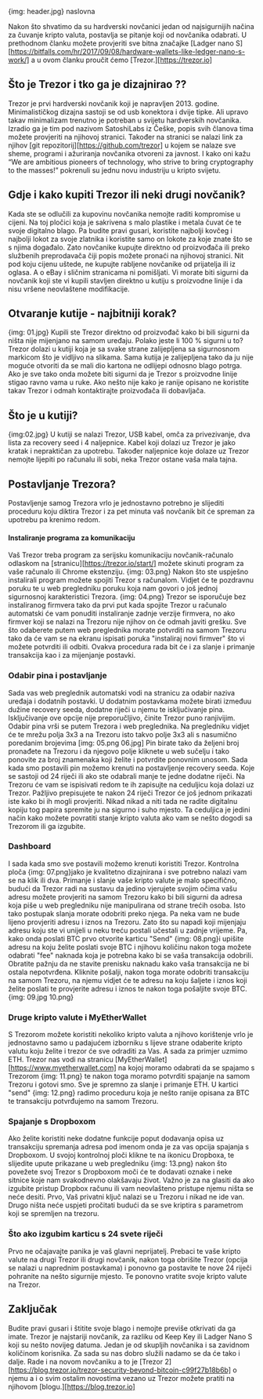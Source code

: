 {img: header.jpg} naslovna

Nakon što shvatimo da su hardverski novčanici jedan od najsigurnijih načina za čuvanje kripto valuta, postavlja se pitanje koji od novčanika odabrati. U prethodnom članku možete provjeriti sve bitna značajke [Ladger nano S][https://bitfalls.com/hr/2017/09/08/hardware-wallets-like-ledger-nano-s-work/] a u ovom članku proučit ćemo [Trezor.][https://trezor.io]

## Što je Trezor i tko ga je dizajnirao ??

Trezor je prvi hardverski novčanik koji je napravljen 2013. godine. Minimalističkog dizajna sastoji se od usb konektora i dvije tipke. Ali upravo takav minimalizam trenutno je potreban u svijetu hardverskih novčanika. Izradio ga je tim pod nazivom SatoshiLabs iz Češke, popis svih članova tima možete provjeriti na njihovoj stranici. Također na stranici se nalazi link za njihov [git repozitorij][https://github.com/trezor] u kojem se nalaze sve sheme, programi i ažuriranja novčanika otvoreni za javnost. I kako oni kažu “We are ambitious pioneers of technology, who strive to bring cryptography to the masses!” pokrenuli su jednu novu industriju u kripto svijetu.

## Gdje i kako kupiti Trezor ili neki drugi novčanik?

Kada ste se odlučili za kupovinu novčanika nemojte raditi kompromise u cijeni. Na toj pločici koja je sakrivena s malo plastike i metala čuvat će te svoje digitalno blago. Pa budite pravi gusari, koristite najbolji kovčeg i najbolji lokot za svoje zlatnika i koristite samo on lokote za koje znate što se s njima događalo. Zato novčanike kupujte direktno od proizvođača ili preko službenih preprodavača čiji popis možete pronaći na njihovoj stranici. Nit pod koju cijenu uštede, ne kupujte rabljene novčanike od prijatelja ili iz oglasa. A o eBay i sličnim stranicama ni pomišljati. Vi morate biti sigurni da novčanik koji ste vi kupili stavljen  direktno u kutiju s proizvodne linije i da nisu vršene neovlaštene modifikacije.

## Otvaranje kutije - najbitniji korak?
{img: 01.jpg}
Kupili ste Trezor direktno od proizvođač kako bi bili sigurni da ništa nije mijenjano na samom uređaju. Polako jeste li 100 % sigurni u to? Trezor dolazi u kutiji koja je sa svake strane zalijepljena sa sigurnosnom markicom što je vidljivo na slikama. Sama kutija je zalijepljena tako da ju nije moguće otvoriti da se mali dio kartona ne odlijepi odnosno blago potrga. Ako je sve tako onda možete biti sigurni da je Trezor s proizvodne linije stigao ravno vama u ruke. Ako nešto nije kako je ranije opisano ne koristite takav Trezor i odmah kontaktirajte proizvođača ili dobavljača.

## Što je u kutiji?
{img:02.jpg}
U kutiji se nalazi Trezor, USB kabel, omča za privezivanje, dva lista za recovery seed i 4 naljepnice. Kabel koji dolazi uz Trezor je jako kratak i nepraktičan za upotrebu. Također naljepnice koje dolaze uz Trezor nemojte lijepiti po računalu ili sobi, neka Trezor ostane vaša mala tajna.

## Postavljanje Trezora?

Postavljenje samog Trezora vrlo je jednostavno potrebno je slijediti proceduru koju diktira Trezor i za pet minuta vaš novčanik bit će spreman za upotrebu pa krenimo redom.

#### Instaliranje programa za komunikaciju

Vaš Trezor treba program za serijsku komunikaciju novčanik-računalo odlaskom na [stranicu][https://trezor.io/start/] možete skinuti program za vaše računalo ili Chrome ekstenziju. {img: 03.png} Nakon što ste uspješno instalirali program možete spojiti Trezor s računalom. Vidjet će te pozdravnu poruku te u web pregledniku poruku koja nam govori o još jednoj sigurnosnoj karakteristici Trezora. {img: 04.png} Trezor se isporučuje bez instaliranog firmvera tako da prvi put kada spojite Trezor u računalo automatski će vam ponuditi instaliranje zadnje verzije firmvera, no ako firmver koji se nalazi na Trezoru nije njihov on će odmah javiti grešku. Sve što odaberete putem web preglednika morate potvrditi na samom Trezoru tako da će vam se na ekranu ispisati poruka "instaliraj novi firmver" što vi možete potvrditi ili odbiti. Ovakva procedura rada bit će i za slanje i primanje transakcija kao i za mijenjanje postavki.

### Odabir pina i postavljanje 

Sada vas web preglednik automatski vodi na stranicu za odabir naziva uređaja i dodatnih postavki. U dodatnim postavkama možete birati izmeđuu dužine recovery seeda, dodatne riječi u njemu te isključivanje pina. Isključivanje ove opcije nije preporučljivo, činite Trezor puno ranjivijim. Odabir pina vrši se putem Trezora i web preglednika. Na pregledniku vidjet će te mrežu polja 3x3 a na Trezoru isto takvo polje 3x3 ali s nasumično poredanim brojevima [img: 05.png 06.jpg] Pin birate tako da željeni broj pronađete na Trezoru i da njegovo polje kliknete u web sučelju i tako ponovite za broj znamenaka koji želite i potvrdite ponovnim unosom. Sada kada smo postavili pin možemo krenuti na postavljenje recovery seeda. Koje se sastoji od 24 riječi ili ako ste odabrali manje te jedne dodatne riječi. Na Trezoru će vam se ispisivati redom te ih zapisujte na ceduljicu koja dolazi uz Trezor. Pažljivo prepisujete te nakon 24 riječi Trezor će još jednom prikazati iste kako bi ih mogli provjeriti. Nikad nikad a niti tada ne radite digitalnu kopiju tog papira spremite ju na sigurno i suho mjesto. Ta ceduljica je jedini način kako možete povratiti stanje kripto valuta ako vam se nešto dogodi sa Trezorom ili ga izgubite.

### Dashboard

I sada kada smo sve postavili možemo krenuti koristiti Trezor. Kontrolna ploča {img: 07.png}jako je kvalitetno dizajnirana i sve potrebno nalazi vam se na klik ili dva. Primanje i slanje vaše kripto valute je malo specifično, budući da Trezor radi na sustavu da jedino vjerujete svojim očima vašu adresu možete provjeriti na samom Trezoru kako bi bili sigurni da adresa koja piše u web pregledniku nije manipulirana od strane trećih osoba. Isto tako postupak slanja morate odobriti preko njega. Pa neka vam ne bude lijeno provjeriti adresu i iznos na Trezoru. Zato što su napadi koji mijenjaju adresu koju ste vi unijeli u neku treću postali učestali u zadnje vrijeme. Pa, kako onda poslati BTC prvo otvorite karticu "Send" {img: 08.png}i upišite adresu na koju želite poslati svoje BTC i njihovu količinu nakon toga možete odabrati "fee" naknada koja je potrebna kako bi se vaša transakcija odobrili. Obratite pažnju da ne stavite prenisku naknadu kako vaša transakcija ne bi ostala nepotvrđena. Kliknite pošalji, nakon toga morate odobriti transakciju na samom Trezoru, na njemu vidjet će te adresu na koju šaljete i iznos koji želite poslati te provjerite adresu i iznos te nakon toga pošaljite svoje BTC.{img: 09.jpg 10.png}

### Druge kripto valute i MyEtherWallet

S Trezorom možete koristiti nekoliko kripto valuta a njihovo korištenje vrlo je jednostavno samo u padajućem izborniku s lijeve strane odaberite kripto valutu koju želite i trezor će sve odraditi za Vas. A sada za primjer uzmimo ETH. Trezor nas vodi na stranicu [MyEtherWallet][https://www.myetherwallet.com] na kojoj moramo odabrati da se spajamo s Trezorom {img: 11.png} te nakon toga moramo potvrditi spajanje na samom Trezoru i gotovi smo. Sve je spremno za slanje i primanje ETH. U kartici "send" {img: 12.png} radimo proceduru koja je nešto ranije opisana za BTC te transakciju potvrđujemo na samom Trezoru.

### Spajanje s Dropboxom
 
Ako želite koristiti neke dodatne funkcije poput dodavanja opisa uz transakciju spremanja adresa pod imenom onda je za vas opcija spajanja s Dropboxom. U svojoj kontrolnoj ploči klikne te na ikonicu Dropboxa, te slijedite upute prikazane u web pregledniku {img: 13.png} nakon što povežete svoj Trezor s Dropboxom moči će te dodavati oznake i neke sitnice koje nam svakodnevno olakšavaju život. Važno je za na glasiti da ako izgubite pristup Dropbox računu ili vam neovlašteno pristupe njemu ništa se neće desiti. Prvo, Vaš privatni ključ nalazi se u Trezoru i nikad ne ide van. Drugo ništa neće uspjeti pročitati budući da se sve kriptira s parametrom koji se spremljen na trezoru.

### Što ako izgubim karticu s 24 svete riječi

Prvo ne očajavajte panika je vaš glavni neprijatelj. Prebaci te vaše kripto valute na drugi Trezor ili drugi novčanik, nakon toga obrišite Trezor (opcija se nalazi u naprednim postavkama) i ponovno ga postavite te nove 24 riječi pohranite na nešto sigurnije mjesto. Te ponovno vratite svoje kripto valute na Trezor.

## Zaključak

Budite pravi gusari i štitite svoje blago i nemojte previše otkrivati da ga imate. Trezor je najstariji novčanik, za razliku od Keep Key ili Ladger Nano S koji su nešto novijeg datuma. Jedan je od skupljih novčanika i sa zavidnom količinom korisnika. Za sada su nas dobro služili nadamo se da će tako i dalje. Rade i na novom novčaniku a to je [Trezor 2][https://blog.trezor.io/trezor-security-beyond-bitcoin-c99f27b18b6b] o njemu a i o svim ostalim novostima vezano uz Trezor možete pratiti na njihovom [blogu.][https://blog.trezor.io]
